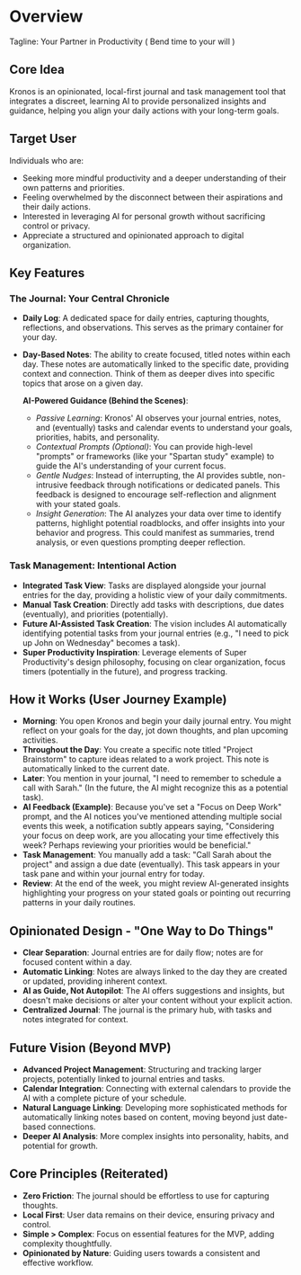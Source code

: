 # Overview
 
 Tagline: Your Partner in Productivity ( Bend time to your will )

## Core Idea
Kronos is an opinionated, local-first journal and task management tool that integrates a discreet, learning AI to provide personalized insights and guidance, helping you align your daily actions with your long-term goals.

## Target User
Individuals who are:
- Seeking more mindful productivity and a deeper understanding of their own patterns and priorities.
- Feeling overwhelmed by the disconnect between their aspirations and their daily actions.
- Interested in leveraging AI for personal growth without sacrificing control or privacy.
- Appreciate a structured and opinionated approach to digital organization.

## Key Features

### The Journal: Your Central Chronicle

- **Daily Log**: A dedicated space for daily entries, capturing thoughts, reflections, and observations. This serves as the primary container for your day.
- **Day-Based Notes**: The ability to create focused, titled notes within each day. These notes are automatically linked to the specific date, providing context and connection. Think of them as deeper dives into specific topics that arose on a given day.

  **AI-Powered Guidance (Behind the Scenes)**:
    - *Passive Learning*: Kronos' AI observes your journal entries, notes, and (eventually) tasks and calendar events to understand your goals, priorities, habits, and personality.
    - *Contextual Prompts (Optional)*: You can provide high-level "prompts" or frameworks (like your "Spartan study" example) to guide the AI's understanding of your current focus.
    - *Gentle Nudges*: Instead of interrupting, the AI provides subtle, non-intrusive feedback through notifications or dedicated panels. This feedback is designed to encourage self-reflection and alignment with your stated goals.
    - *Insight Generation*: The AI analyzes your data over time to identify patterns, highlight potential roadblocks, and offer insights into your behavior and progress. This could manifest as summaries, trend analysis, or even questions prompting deeper reflection.

### Task Management: Intentional Action

- **Integrated Task View**: Tasks are displayed alongside your journal entries for the day, providing a holistic view of your daily commitments.
- **Manual Task Creation**: Directly add tasks with descriptions, due dates (eventually), and priorities (potentially).
- **Future AI-Assisted Task Creation**: The vision includes AI automatically identifying potential tasks from your journal entries (e.g., "I need to pick up John on Wednesday" becomes a task).
- **Super Productivity Inspiration**: Leverage elements of Super Productivity's design philosophy, focusing on clear organization, focus timers (potentially in the future), and progress tracking.

## How it Works (User Journey Example)

- **Morning**: You open Kronos and begin your daily journal entry. You might reflect on your goals for the day, jot down thoughts, and plan upcoming activities.
- **Throughout the Day**: You create a specific note titled "Project Brainstorm" to capture ideas related to a work project. This note is automatically linked to the current date.
- **Later**: You mention in your journal, "I need to remember to schedule a call with Sarah." (In the future, the AI might recognize this as a potential task).
- **AI Feedback (Example)**: Because you've set a "Focus on Deep Work" prompt, and the AI notices you've mentioned attending multiple social events this week, a notification subtly appears saying, "Considering your focus on deep work, are you allocating your time effectively this week? Perhaps reviewing your priorities would be beneficial."
- **Task Management**: You manually add a task: "Call Sarah about the project" and assign a due date (eventually). This task appears in your task pane and within your journal entry for today.
- **Review**: At the end of the week, you might review AI-generated insights highlighting your progress on your stated goals or pointing out recurring patterns in your daily routines.

## Opinionated Design - "One Way to Do Things"

- **Clear Separation**: Journal entries are for daily flow; notes are for focused content within a day.
- **Automatic Linking**: Notes are always linked to the day they are created or updated, providing inherent context.
- **AI as Guide, Not Autopilot**: The AI offers suggestions and insights, but doesn't make decisions or alter your content without your explicit action.
- **Centralized Journal**: The journal is the primary hub, with tasks and notes integrated for context.

## Future Vision (Beyond MVP)

- **Advanced Project Management**: Structuring and tracking larger projects, potentially linked to journal entries and tasks.
- **Calendar Integration**: Connecting with external calendars to provide the AI with a complete picture of your schedule.
- **Natural Language Linking**: Developing more sophisticated methods for automatically linking notes based on content, moving beyond just date-based connections.
- **Deeper AI Analysis**: More complex insights into personality, habits, and potential for growth.

## Core Principles (Reiterated)

- **Zero Friction**: The journal should be effortless to use for capturing thoughts.
- **Local First**: User data remains on their device, ensuring privacy and control.
- **Simple > Complex**: Focus on essential features for the MVP, adding complexity thoughtfully.
- **Opinionated by Nature**: Guiding users towards a consistent and effective workflow.

